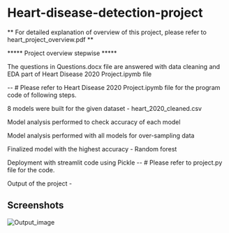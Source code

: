 
# Heart-disease-detection-project

** For detailed explanation of overview of this project, please refer to heart_project_overview.pdf **

***** Project overview stepwise *****

The questions in Questions.docx file are answered with data cleaning and EDA part of Heart Disease 2020 Project.ipymb file

-- # Please refer to Heart Disease 2020 Project.ipymb file for the program code of following steps.

8 models were built for the given dataset - heart_2020_cleaned.csv

Model analysis performed to check accuracy of each model

Model analysis performed with all models for over-sampling data

Finalized model with the highest accuracy - Random forest

Deployment with streamlit code using Pickle -- # Please refer to project.py file for the code.

Output of the project -

## Screenshots

![Output_image](https://user-images.githubusercontent.com/72555080/173317136-9d8c90bd-1979-405f-88dc-e2ce01d75082.png)

